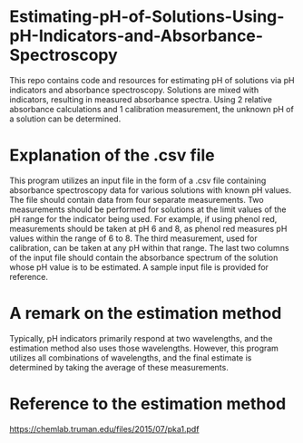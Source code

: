 # Estimating-pH-of-Solutions-Using-pH-Indicators-and-Absorbance-Spectroscopy
This repo contains code and resources for estimating pH of solutions via pH indicators and absorbance spectroscopy. Solutions are mixed with indicators, resulting in measured absorbance spectra. Using 2 relative absorbance calculations and 1 calibration measurement, the unknown pH of a solution can be determined.

# Explanation of the .csv file
This program utilizes an input file in the form of a .csv file containing absorbance spectroscopy data for various solutions with known pH values. The file should contain data from four separate measurements. Two measurements should be performed for solutions at the limit values of the pH range for the indicator being used. For example, if using phenol red, measurements should be taken at pH 6 and 8, as phenol red measures pH values within the range of 6 to 8. The third measurement, used for calibration, can be taken at any pH within that range. The last two columns of the input file should contain the absorbance spectrum of the solution whose pH value is to be estimated. A sample input file is provided for reference.

# A remark on the estimation method
Typically, pH indicators primarily respond at two wavelengths, and the estimation method also uses those wavelengths. However, this program utilizes all combinations of wavelengths, and the final estimate is determined by taking the average of these measurements.

# Reference to the estimation method
https://chemlab.truman.edu/files/2015/07/pka1.pdf
